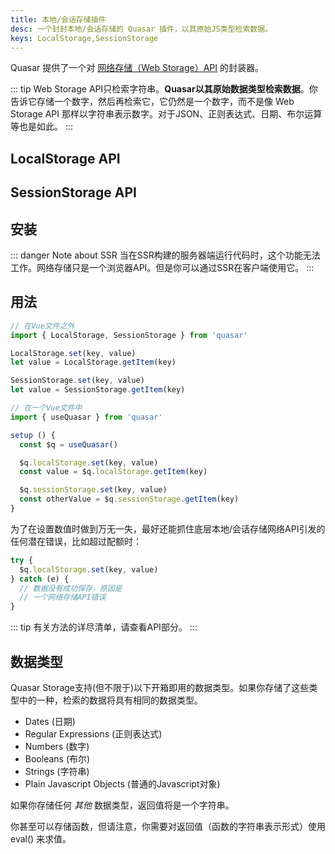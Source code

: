 ```yaml
---
title: 本地/会话存储插件
desc: 一个封封本地/会话存储的 Quasar 插件，以其原始JS类型检索数据。
keys: LocalStorage,SessionStorage
---
```


 Quasar 提供了一个对 [网络存储（Web Storage）API](https://developer.mozilla.org/en-US/docs/Web/API/Web_Storage_API) 的封装器。

::: tip
Web Storage API只检索字符串。**Quasar以其原始数据类型检索数据**。你告诉它存储一个数字，然后再检索它，它仍然是一个数字，而不是像 Web Storage API 那样以字符串表示数字。对于JSON、正则表达式、日期、布尔运算等也是如此。
:::

## LocalStorage API

<doc-api file="LocalStorage" />

## SessionStorage API

<doc-api file="SessionStorage" />

## 安装
<doc-installation :plugins="['LocalStorage', 'SessionStorage']" />

::: danger Note about SSR
当在SSR构建的服务器端运行代码时，这个功能无法工作。网络存储只是一个浏览器API。但是你可以通过SSR在客户端使用它。
:::

## 用法

```js
// 在Vue文件之外
import { LocalStorage, SessionStorage } from 'quasar'

LocalStorage.set(key, value)
let value = LocalStorage.getItem(key)

SessionStorage.set(key, value)
let value = SessionStorage.getItem(key)
```

```js
// 在一个Vue文件中
import { useQuasar } from 'quasar'

setup () {
  const $q = useQuasar()

  $q.localStorage.set(key, value)
  const value = $q.localStorage.getItem(key)

  $q.sessionStorage.set(key, value)
  const otherValue = $q.sessionStorage.getItem(key)
}
```

为了在设置数值时做到万无一失，最好还能抓住底层本地/会话存储网络API引发的任何潜在错误，比如超过配额时：

```js
try {
  $q.localStorage.set(key, value)
} catch (e) {
  // 数据没有成功保存，原因是
  // 一个网络存储API错误
}
```

::: tip
有关方法的详尽清单，请查看API部分。
:::

## 数据类型

Quasar Storage支持(但不限于)以下开箱即用的数据类型。如果你存储了这些类型中的一种，检索的数据将具有相同的数据类型。

* Dates (日期)
* Regular Expressions (正则表达式)
* Numbers (数字)
* Booleans (布尔)
* Strings (字符串)
* Plain Javascript Objects (普通的Javascript对象)

如果你存储任何 *其他* 数据类型，返回值将是一个字符串。

你甚至可以存储函数，但请注意，你需要对返回值（函数的字符串表示形式）使用 eval() 来求值。
